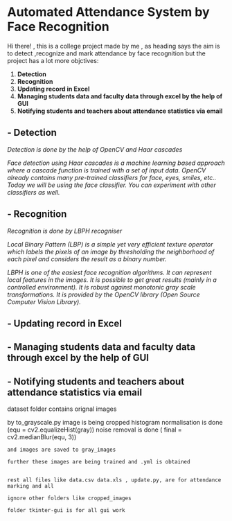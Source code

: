 # **Automated Attendance System by Face Recognition**

Hi there! , this is a college project made by me , as heading says the aim is to detect ,recognize and mark attendance by face recognition but the project has a lot more objctives:

1. **Detection**
2. **Recognition**
3. **Updating record in Excel**
4. **Managing students data and faculty data through excel by the help of GUI**
5. **Notifying students and teachers about attendance statistics via email**

## - **Detection**

_Detection is done by the help of OpenCV and Haar cascades_

_Face detection using Haar cascades is a machine learning based approach where a cascade function is trained with a set of input data. OpenCV already contains many pre-trained classifiers for face, eyes, smiles, etc.. Today we will be using the face classifier. You can experiment with other classifiers as well._

## - **Recognition**

_Recognition is done by LBPH recogniser_

_Local Binary Pattern (LBP) is a simple yet very efficient texture operator which labels the pixels of an image by thresholding the neighborhood of each pixel and considers the result as a binary number._

_LBPH is one of the easiest face recognition algorithms._
_It can represent local features in the images._
_It is possible to get great results (mainly in a controlled environment)._
_It is robust against monotonic gray scale transformations._
_It is provided by the OpenCV library (Open Source Computer Vision Library)._

## - **Updating record in Excel**

## - **Managing students data and faculty data through excel by the help of GUI**

## - **Notifying students and teachers about attendance statistics via email**

dataset folder contains orignal images

by to_grayscale.py
image is being cropped
histogram normalisation is done (equ = cv2.equalizeHist(gray))
noise removal is done ( final = cv2.medianBlur(equ, 3))

    and images are saved to gray_images

    further these images are being trained and .yml is obtained


    rest all files like data.csv data.xls , update.py, are for attendance marking and all

    ignore other folders like cropped_images

    folder tkinter-gui is for all gui work
